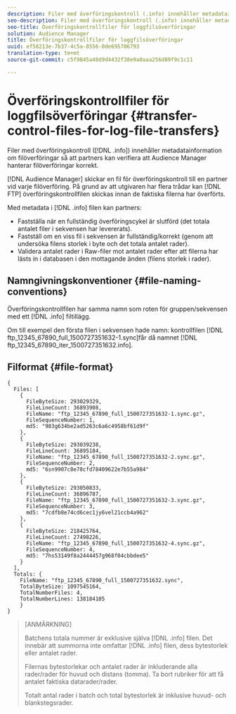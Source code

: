 ```yaml
---
description: Filer med överföringskontroll (.info) innehåller metadatainformation om filöverföringar så att partners kan verifiera att Audience Manager hanterar filöverföringar korrekt.
seo-description: Filer med överföringskontroll (.info) innehåller metadatainformation om filöverföringar så att partners kan verifiera att Audience Manager hanterar filöverföringar korrekt.
seo-title: Överföringskontrollfiler för loggfilsöverföringar
solution: Audience Manager
title: Överföringskontrollfiler för loggfilsöverföringar
uuid: ef58213e-7b37-4c5a-8556-0de695706793
translation-type: tm+mt
source-git-commit: c5f9845a48d9d4432f38e9a0aaa256d89f9c1c11

---
```



# Överföringskontrollfiler för loggfilsöverföringar {#transfer-control-files-for-log-file-transfers}

Filer med överföringskontroll ([!DNL .info]) innehåller metadatainformation om filöverföringar så att partners kan verifiera att Audience Manager hanterar filöverföringar korrekt.

[!DNL Audience Manager] skickar en fil för överföringskontroll till en partner vid varje filöverföring. På grund av att utgivaren har flera trådar kan [!DNL FTP] överföringskontrollfilen skickas innan de faktiska filerna har överförts.

Med metadata i [!DNL .info] filen kan partners:

* Fastställa när en fullständig överföringscykel är slutförd (det totala antalet filer i sekvensen har levererats).
* Fastställ om en viss fil i sekvensen är fullständig/korrekt (genom att undersöka filens storlek i byte och det totala antalet rader).
* Validera antalet rader i Raw-filer mot antalet rader efter att filerna har lästs in i databasen i den mottagande änden (filens storlek i rader).

## Namngivningskonventioner {#file-naming-conventions}

Överföringskontrollfilen har samma namn som roten för gruppen/sekvensen med ett [!DNL .info] filtillägg.

Om till exempel den första filen i sekvensen hade namn: kontrollfilen [!DNL ftp_12345_67890_full_1500727351632-1.sync]får då namnet [!DNL ftp_12345_67890_iter_1500727351632.info].

## Filformat {#file-format}

```
{
  Files: [
    {
      FileByteSize: 293029329,
      FileLineCount: 36893908,
      FileName: "ftp_12345_67890_full_1500727351632-1.sync.gz",
      FileSequenceNumber: 1,
      md5: "983g634be2ad5263c6a6c4958bf61d9f"
    },
    {
      FileByteSize: 293039238,
      FileLineCount: 36895184,
      FileName: "ftp_12345_67890_full_1500727351632-2.sync.gz",
      FileSequenceNumber: 2,
      md5: "6sn9907c8e78cfd78409622e7b55a984"
    },
    {
      FileByteSize: 293050833,
      FileLineCount: 36896787,
      FileName: "ftp_12345_67890_full_1500727351632-3.sync.gz",
      FileSequenceNumber: 3,
      md5: "7cdfb8e74cd6cec1jy6vel21ccb4a962"
    },
    {
      FileByteSize: 218425764,
      FileLineCount: 27498226,
      FileName: "ftp_12345_67890_full_1500727351632-4.sync.gz",
      FileSequenceNumber: 4,
      md5: "7hs53149f8a2444457g968f04cbbdee5"
    }
  ],
  Totals: {
    FileName: "ftp_12345_67890_full_1500727351632.sync",
    TotalByteSize: 1097545164,
    TotalNumberFiles: 4,
    TotalNumberLines: 138184105
    }
}
```

>[ANMÄRKNING]
>
> Batchens totala nummer är exklusive själva [!DNL .info] filen. Det innebär att summorna inte omfattar [!DNL .info] filen, dess bytestorlek eller antalet rader.
>
> Filernas bytestorlekar och antalet rader är inkluderande alla rader/rader för huvud och distans (tomma). Ta bort rubriker för att få antalet faktiska datarader/rader.
>
> Totalt antal rader i batch och total bytestorlek är inklusive huvud- och blankstegsrader.